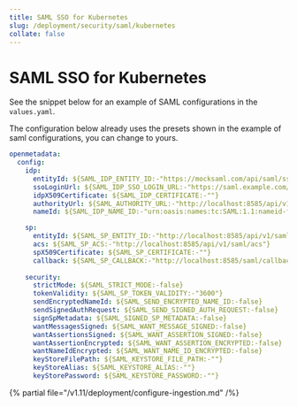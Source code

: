 ```yaml
---
title: SAML SSO for Kubernetes
slug: /deployment/security/saml/kubernetes
collate: false
---
```


# SAML SSO for Kubernetes

See the snippet below for an example of SAML configurations in the `values.yaml`.

The configuration below already uses the presets shown in the example of saml configurations, you can change to yours.

```yaml
openmetadata:
  config:
    idp:
      entityId: ${SAML_IDP_ENTITY_ID:-"https://mocksaml.com/api/saml/sso"}
      ssoLoginUrl: ${SAML_IDP_SSO_LOGIN_URL:-"https://saml.example.com/entityid"}
      idpX509Certificate: ${SAML_IDP_CERTIFICATE:-""}
      authorityUrl: ${SAML_AUTHORITY_URL:-"http://localhost:8585/api/v1/saml/login"}
      nameId: ${SAML_IDP_NAME_ID:-"urn:oasis:names:tc:SAML:1.1:nameid-format:emailAddress"}

    sp:
      entityId: ${SAML_SP_ENTITY_ID:-"http://localhost:8585/api/v1/saml/acs"}
      acs: ${SAML_SP_ACS:-"http://localhost:8585/api/v1/saml/acs"}
      spX509Certificate: ${SAML_SP_CERTIFICATE:-""}
      callback: ${SAML_SP_CALLBACK:-"http://localhost:8585/saml/callback"}
    
    security:
      strictMode: ${SAML_STRICT_MODE:-false}
      tokenValidity: ${SAML_SP_TOKEN_VALIDITY:-"3600"}
      sendEncryptedNameId: ${SAML_SEND_ENCRYPTED_NAME_ID:-false}
      sendSignedAuthRequest: ${SAML_SEND_SIGNED_AUTH_REQUEST:-false}
      signSpMetadata: ${SAML_SIGNED_SP_METADATA:-false}
      wantMessagesSigned: ${SAML_WANT_MESSAGE_SIGNED:-false}
      wantAssertionsSigned: ${SAML_WANT_ASSERTION_SIGNED:-false}
      wantAssertionEncrypted: ${SAML_WANT_ASSERTION_ENCRYPTED:-false}
      wantNameIdEncrypted: ${SAML_WANT_NAME_ID_ENCRYPTED:-false}
      keyStoreFilePath: ${SAML_KEYSTORE_FILE_PATH:-""}
      keyStoreAlias: ${SAML_KEYSTORE_ALIAS:-""}
      keyStorePassword: ${SAML_KEYSTORE_PASSWORD:-""}
```

{% partial file="/v1.11/deployment/configure-ingestion.md" /%}
